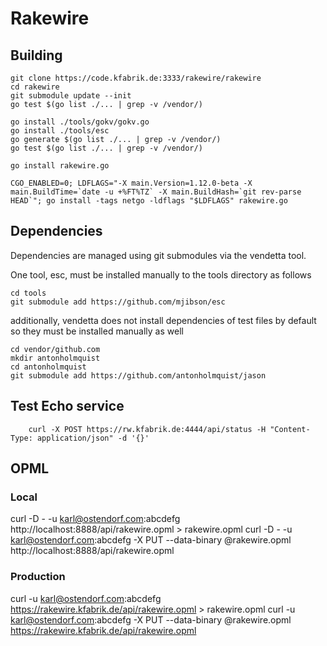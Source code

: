 # Rakewire

## Building

	git clone https://code.kfabrik.de:3333/rakewire/rakewire
	cd rakewire
	git submodule update --init
	go test $(go list ./... | grep -v /vendor/)

	go install ./tools/gokv/gokv.go
	go install ./tools/esc
	go generate $(go list ./... | grep -v /vendor/)
	go test $(go list ./... | grep -v /vendor/)

	go install rakewire.go

	CGO_ENABLED=0; LDFLAGS="-X main.Version=1.12.0-beta -X main.BuildTime=`date -u +%FT%TZ` -X main.BuildHash=`git rev-parse HEAD`"; go install -tags netgo -ldflags "$LDFLAGS" rakewire.go

## Dependencies

Dependencies are managed using git submodules via the vendetta tool.

One tool, esc, must be installed manually to the tools directory as follows

	cd tools
	git submodule add https://github.com/mjibson/esc

additionally, vendetta does not install dependencies of test files by default so they must be installed manually as well

 	cd vendor/github.com
	mkdir antonholmquist
	cd antonholmquist
	git submodule add https://github.com/antonholmquist/jason


## Test Echo service

		curl -X POST https://rw.kfabrik.de:4444/api/status -H "Content-Type: application/json" -d '{}'


## OPML

### Local

curl -D - -u karl@ostendorf.com:abcdefg http://localhost:8888/api/rakewire.opml > rakewire.opml
curl -D - -u karl@ostendorf.com:abcdefg -X PUT --data-binary @rakewire.opml http://localhost:8888/api/rakewire.opml

### Production

curl -u karl@ostendorf.com:abcdefg https://rakewire.kfabrik.de/api/rakewire.opml > rakewire.opml
curl -u karl@ostendorf.com:abcdefg -X PUT --data-binary @rakewire.opml https://rakewire.kfabrik.de/api/rakewire.opml
